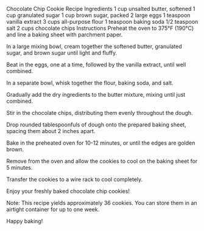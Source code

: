 Chocolate Chip Cookie Recipe
Ingredients
1 cup unsalted butter, softened
1 cup granulated sugar
1 cup brown sugar, packed
2 large eggs
1 teaspoon vanilla extract
3 cups all-purpose flour
1 teaspoon baking soda
1/2 teaspoon salt
2 cups chocolate chips
Instructions
Preheat the oven to 375°F (190°C) and line a baking sheet with parchment paper.

In a large mixing bowl, cream together the softened butter, granulated sugar, and brown sugar until light and fluffy.

Beat in the eggs, one at a time, followed by the vanilla extract, until well combined.

In a separate bowl, whisk together the flour, baking soda, and salt.

Gradually add the dry ingredients to the butter mixture, mixing until just combined.

Stir in the chocolate chips, distributing them evenly throughout the dough.

Drop rounded tablespoonfuls of dough onto the prepared baking sheet, spacing them about 2 inches apart.

Bake in the preheated oven for 10-12 minutes, or until the edges are golden brown.

Remove from the oven and allow the cookies to cool on the baking sheet for 5 minutes.

Transfer the cookies to a wire rack to cool completely.

Enjoy your freshly baked chocolate chip cookies!

Note: This recipe yields approximately 36 cookies. You can store them in an airtight container for up to one week.

Happy baking!







